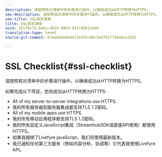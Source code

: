 ```yaml
---
description: 请按照核对清单中的步骤进行操作，以确保成功从HTTP转换为HTTPS。
seo-description: 请按照核对清单中的步骤进行操作，以确保成功从HTTP转换为HTTPS。
seo-title: SSL核对清单
title: SSL核对清单
uuid: 2b176c73-8a6a-4835-88b3-047c6661cba9
translation-type: tm+mt
source-git-commit: 67aeb3de964473b326c88c3a3f81ff48a6a12652

---
```



# SSL Checklist{#ssl-checklist}

请按照核对清单中的步骤进行操作，以确保成功从HTTP转换为HTTPS。

如果完成以下项目，您将成功从HTTP转换为HTTPS:

* All of my server-to-server integrations use HTTPS.
* 我的所有服务器到服务器集成都支持TLS 1.2密码。
* All of my mobile apps use HTTPS.
* 我的所有移动应用程序都支持TLS 1.2密码。
* 我的所有自定义JavaScript集成（StreamhubSDK或直接API使用）都使用HTTPS。
* 如果我捆绑了Livefyre javaScript，我们将使用最新版本。
* 我已通知任何第三方服务（例如内容分析、协调等）它代表我使用Livefyre API。

